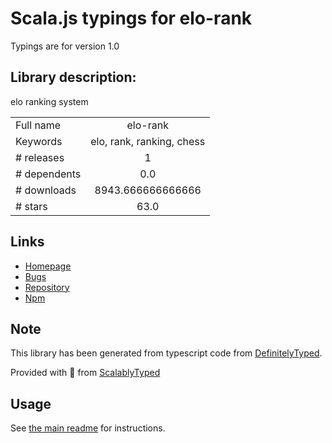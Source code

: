 
# Scala.js typings for elo-rank

Typings are for version 1.0

## Library description:
elo ranking system

|                    |                 |
| ------------------ | :-------------: |
| Full name          | elo-rank |
| Keywords           | elo, rank, ranking, chess |
| # releases         | 1 |
| # dependents       | 0.0 |
| # downloads        | 8943.666666666666 |
| # stars            | 63.0 |

## Links
- [Homepage](https://github.com/dmamills/elo-rank#readme)
- [Bugs](https://github.com/dmamills/elo-rank/issues)
- [Repository](https://github.com/dmamills/elo-rank)
- [Npm](https://www.npmjs.com/package/elo-rank)
    


## Note
This library has been generated from typescript code from [DefinitelyTyped](https://definitelytyped.org).

Provided with :purple_heart: from [ScalablyTyped](https://github.com/oyvindberg/ScalablyTyped)

## Usage
See [the main readme](../../readme.md) for instructions.


